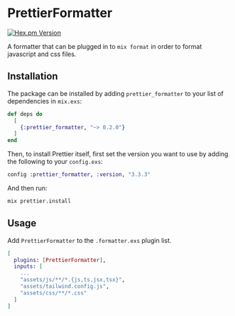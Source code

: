 # PrettierFormatter

[![Hex.pm Version](http://img.shields.io/hexpm/v/prettier_formatter.svg)](https://hex.pm/packages/prettier_formatter)

A formatter that can be plugged in to `mix format` in order to format javascript and css files.

## Installation

The package can be installed by adding `prettier_formatter` to your list of dependencies in `mix.exs`:

```elixir
def deps do
  [
    {:prettier_formatter, "~> 0.2.0"}
  ]
end
```

Then, to install Prettier itself, first set the version you want to use by adding the following to your `config.exs`:

```elixir
config :prettier_formatter, :version, "3.3.3"
```

And then run:

```sh
mix prettier.install
```

## Usage

Add `PrettierFormatter` to the `.formatter.exs` plugin list.

```elixir
[
  plugins: [PrettierFormatter],
  inputs: [
    ...
    "assets/js/**/*.{js,ts,jsx,tsx}",
    "assets/tailwind.config.js",
    "assets/css/**/*.css"
  ]
]
```
